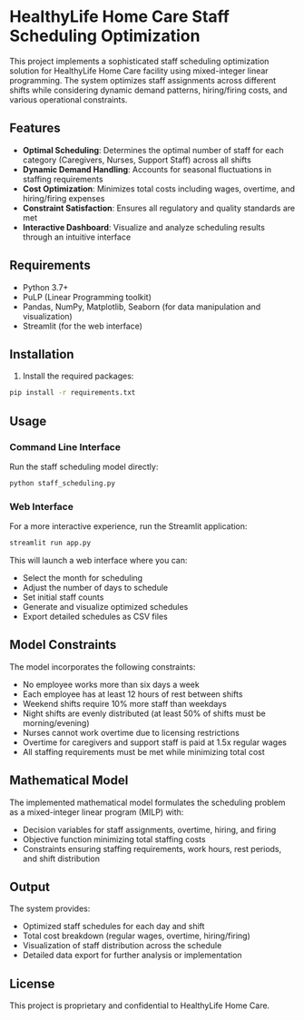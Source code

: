 # HealthyLife Home Care Staff Scheduling Optimization

This project implements a sophisticated staff scheduling optimization solution for HealthyLife Home Care facility using mixed-integer linear programming. The system optimizes staff assignments across different shifts while considering dynamic demand patterns, hiring/firing costs, and various operational constraints.

## Features

- **Optimal Scheduling**: Determines the optimal number of staff for each category (Caregivers, Nurses, Support Staff) across all shifts
- **Dynamic Demand Handling**: Accounts for seasonal fluctuations in staffing requirements
- **Cost Optimization**: Minimizes total costs including wages, overtime, and hiring/firing expenses
- **Constraint Satisfaction**: Ensures all regulatory and quality standards are met
- **Interactive Dashboard**: Visualize and analyze scheduling results through an intuitive interface

## Requirements

- Python 3.7+
- PuLP (Linear Programming toolkit)
- Pandas, NumPy, Matplotlib, Seaborn (for data manipulation and visualization)
- Streamlit (for the web interface)

## Installation

1. Install the required packages:

```bash
pip install -r requirements.txt
```

## Usage

### Command Line Interface

Run the staff scheduling model directly:

```bash
python staff_scheduling.py
```

### Web Interface

For a more interactive experience, run the Streamlit application:

```bash
streamlit run app.py
```

This will launch a web interface where you can:
- Select the month for scheduling
- Adjust the number of days to schedule
- Set initial staff counts
- Generate and visualize optimized schedules
- Export detailed schedules as CSV files

## Model Constraints

The model incorporates the following constraints:
- No employee works more than six days a week
- Each employee has at least 12 hours of rest between shifts
- Weekend shifts require 10% more staff than weekdays
- Night shifts are evenly distributed (at least 50% of shifts must be morning/evening)
- Nurses cannot work overtime due to licensing restrictions
- Overtime for caregivers and support staff is paid at 1.5x regular wages
- All staffing requirements must be met while minimizing total cost

## Mathematical Model

The implemented mathematical model formulates the scheduling problem as a mixed-integer linear program (MILP) with:
- Decision variables for staff assignments, overtime, hiring, and firing
- Objective function minimizing total staffing costs
- Constraints ensuring staffing requirements, work hours, rest periods, and shift distribution

## Output

The system provides:
- Optimized staff schedules for each day and shift
- Total cost breakdown (regular wages, overtime, hiring/firing)
- Visualization of staff distribution across the schedule
- Detailed data export for further analysis or implementation

## License

This project is proprietary and confidential to HealthyLife Home Care.
